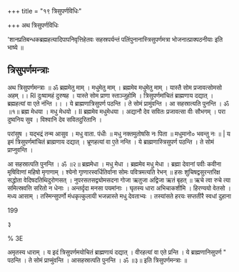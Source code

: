 +++
title = "१९ त्रिसुपर्णविधिः"

+++
अथ त्रिसुपर्णविधिः

'शानप्रतिबन्धकब्रह्महत्यादिपापनिवृत्तिहेतवः सहस्रपर्यन्तं पलिंपुनानास्त्रिसुपर्णमत्रा भोजनात्प्राक्पठनीयाः इति भाष्ये ॥

## त्रिसुपर्णमन्त्राः
अथ त्रिसुपर्णमन्त्राः ॥ ॐ ब्रह्ममेतु माम् । मधुमेतु माम् । ब्रह्ममेव मधुमेतु माम् । यास्तै सोम प्रजावत्सोमसो अहम् ।। RI दुःष्वामहं दुरुषह । यास्ते सोम प्राणा स्ताञ्जुहोमि । त्रिसुपर्णमांचितं ब्राह्मणाय दद्यात् । ब्रह्महत्यां वा एते नंन्ति ।। । ये ब्राह्मणात्रिसुपर्ण पठन्ति । ते सोमं प्रामुंवन्ति । आ सहस्रात्यति पुनन्ति । ॐ ॥१॥ ब्रह्म मेधया । मधु मेधयो । II ब्रह्ममेव मधुमेधया । अद्यानौ देव सवितः प्रजावत्सा वीः सौभगम् । परा दुष्वनिय सुव । विश्वानि देव सवितदुरितानि ।

परांसुष । यद्भद्रं तन्म आसुव । मधु वाता. पंधीः ॥ मधु नक्तमुतोषसि नः पिता ॥ मधुमानो० भवन्तु नः ॥ | य इमं त्रिसुपर्णमांचितं ब्राह्मणाय दद्यात् । भ्रूणहत्यां वा ए॒ते नन्ति । ये ब्राह्मणास्त्रिसुपर्ण पठन्ति । ते सोमं प्राप्नुवन्ति ।

आ सहस्रात्पति पुनन्ति । ॐ ॥२॥ ब्रह्ममेधा । मधु मेधा । ब्रह्ममेव मधु मेधा । ब्रह्मा देवानां पवीः कवीना मृषिविाणां महिषो मृगाणाम् । श्येनो गृाणारस्वर्धितिर्वाना सोमः पवित्रमत्यति रेभन् ॥ हसः शुचिषद्वसुरन्तरिक्ष सद्धोता वेदिषदतिथिदुरोणसत् । नुपरसतसद्व्योमसदना गोजा ऋतुजा अद्विजा ऋतं बृहत् ॥ ऋचे त्वा रुचे त्या समित्स्रवत्ति सरितो न धेनाः । अन्तर्दृदा मनसा पयमांनाः । घृतस्य धारा अभिचाकशीमि । हिरण्ययो वेतसो । मध्य आसाम् । तस्मिन्सुपर्णो मंधकृत्कुलायी भजन्नास्ते मधु देवताभ्यः । तस्यांसते हरयः सप्ततीरै स्वधां दुहाना

199

३

% 3E

अमृतस्य धाराम् । य इदं त्रिसुपर्णमयोचितं ब्राह्मणायं दद्यात् । वीरहत्यां वा एते प्रन्ति । ये ब्राह्मणानिसुपर्ण " पठन्ति । ते सोमं प्राप्मुंवन्ति । आसहस्रात्पति पुनन्ति । ॐ ॥३॥ इति त्रिसुपर्णमन्त्राः ॥

